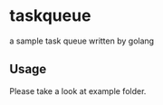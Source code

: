 # taskqueue
a sample task queue written by golang

## Usage

Please take a look at example folder.

